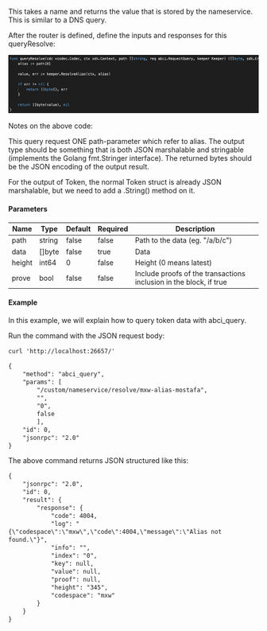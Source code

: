 This takes a name and returns the value that is stored by the nameservice. This is similar to a DNS query.

After the router is defined, define the inputs and responses for this queryResolve:

![Image-2](../pic/queryResolve.png)


Notes on the above code:

This query request ONE path-parameter which refer to alias. 
The output type should be something that is both JSON marshalable and stringable (implements the Golang fmt.Stringer interface). The returned bytes should be the JSON encoding of the output result.

For the output of Token, the normal Token struct is already JSON marshalable, but we need to add a .String() method on it.

#### Parameters
| Name | Type | Default | Required | Description                 |
| ---- | ---- | ------- | -------- | --------------------------- |
| path | string | false | false    | Path to the data (eg. "/a/b/c") |
| data | []byte | false | true     | Data |
| height | int64 | 0 | false    | Height (0 means latest) |
| prove | bool | false | false    | Include proofs of the transactions inclusion in the block, if true |


#### Example
In this example, we will explain how to query token data with abci_query. 

Run the command with the JSON request body:
```
curl 'http://localhost:26657/'
```

```
{
    "method": "abci_query",
    "params": [
    	"/custom/nameservice/resolve/mxw-alias-mostafa",
    	"",
    	"0",
    	false
    	],
    "id": 0,
    "jsonrpc": "2.0"
}

```

The above command returns JSON structured like this: 
```
{
    "jsonrpc": "2.0",
    "id": 0,
    "result": {
        "response": {
            "code": 4004,
            "log": "{\"codespace\":\"mxw\",\"code\":4004,\"message\":\"Alias not found.\"}",
            "info": "",
            "index": "0",
            "key": null,
            "value": null,
            "proof": null,
            "height": "345",
            "codespace": "mxw"
        }
    }
}
```

